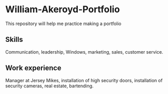 # William-Akeroyd-Portfolio
This repository will help me practice making a portfolio
## Skills
Communication, leadership, Windows, marketing, sales, customer service.
## Work experience
Manager at Jersey Mikes, installation of high security doors, installation of security cameras, real estate, bartending.
